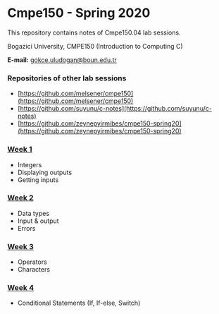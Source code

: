 # Cmpe150 - Spring 2020

This repository contains notes of Cmpe150.04 lab sessions. 

Bogazici University, CMPE150 (Introduction to Computing C) 

**E-mail:** gokce.uludogan@boun.edu.tr

### Repositories of other lab sessions

* [https://github.com/melsener/cmpe150](https://github.com/melsener/cmpe150)
* [https://github.com/suyunu/c-notes](https://github.com/suyunu/c-notes)
* [https://github.com/zeynepyirmibes/cmpe150-spring20](https://github.com/zeynepyirmibes/cmpe150-spring20)

### [Week 1](week01/)

- Integers
- Displaying outputs
- Getting inputs

### [Week 2](week02/)

* Data types
* Input & output
* Errors

### [Week 3](week03/)

* Operators
* Characters 

### [Week 4](week04/)

* Conditional Statements (If, If-else, Switch)

